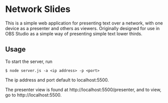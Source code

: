 # Network Slides

This is a simple web application for presenting text over a network, with one device as a presenter and others as viewers. Originally designed for use in OBS Studio as a simple way of presenting simple text lower thirds.

## Usage

To start the server, run

```console
$ node server.js -a <ip address> -p <port>
```

The ip address and port default to localhost:5500.

The presenter view is found at http://localhost:5500/presenter, and
to view, go to http://localhost:5500.
